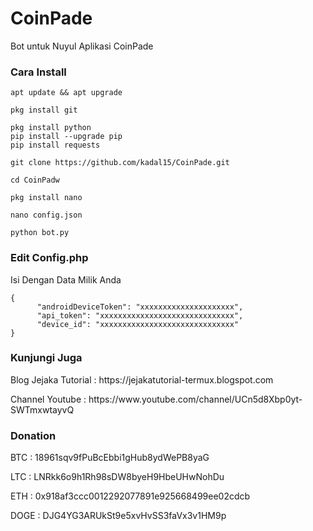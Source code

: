 # CoinPade

<p>Bot untuk Nuyul Aplikasi CoinPade</p>

### Cara Install

<pre><code>apt update && apt upgrade

pkg install git

pkg install python
pip install --upgrade pip
pip install requests

git clone https://github.com/kadal15/CoinPade.git

cd CoinPadw

pkg install nano

nano config.json

python bot.py</code></pre>

### Edit Config.php

<p>Isi Dengan Data Milik Anda</p>

<pre><code>{
      "androidDeviceToken": "xxxxxxxxxxxxxxxxxxxxx",
      "api_token": "xxxxxxxxxxxxxxxxxxxxxxxxxxxxxx",
      "device_id": "xxxxxxxxxxxxxxxxxxxxxxxxxxxxxx"
}</code></pre>

### Kunjungi Juga

<p>Blog Jejaka Tutorial : https://jejakatutorial-termux.blogspot.com</p>

<p>Channel Youtube : https://www.youtube.com/channel/UCn5d8Xbp0yt-SWTmxwtayvQ</p>

### Donation

<p>BTC  : 18961sqv9fPuBcEbbi1gHub8ydWePB8yaG</p>

<p>LTC  : LNRkk6o9h1Rh98sDW8byeH9HbeUHwNohDu</p>

<p>ETH  : 0x918af3ccc0012292077891e925668499ee02cdcb</p>

<p>DOGE : DJG4YG3ARUkSt9e5xvHvSS3faVx3v1HM9p</p>
